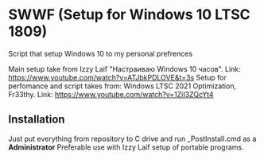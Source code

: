 # SWWF (Setup for Windows 10 LTSC 1809) 

Script that setup Windows 10 to my personal prefrences

Main setup take from Izzy Laif "Настраиваю Windows 10 часов". Link: https://www.youtube.com/watch?v=ATJbkPDLOVE&t=3s
Setup for perfomance and script takes from: Windows LTSC 2021 Optimization, Fr33thy. Link: https://www.youtube.com/watch?v=1ZiI3ZQcYt4

## Installation

Just put everything from repository to C drive and run _PostInstall.cmd as a **Administrator**
Preferable use with Izzy Laif setup of portable programs.
